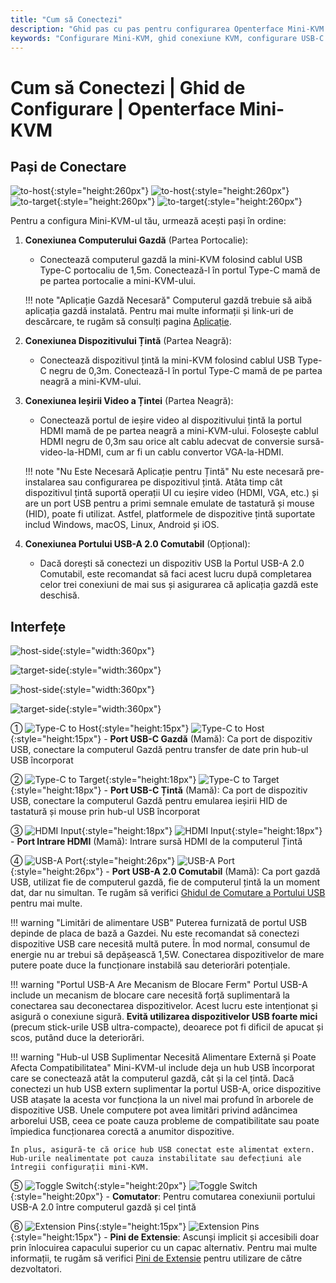 ```yaml
---
title: "Cum să Conectezi"
description: "Ghid pas cu pas pentru configurarea Openterface Mini-KVM. Află cum să conectezi computerul gazdă și dispozitivul țintă cu instrucțiuni detaliate pentru conexiunile USB-C, HDMI și periferice. Include descrieri ale interfeței și sfaturi importante de configurare."
keywords: "Configurare Mini-KVM, ghid conexiune KVM, configurare USB-C KVM, conexiune HDMI KVM, ghid instalare KVM, configurare periferice computer, conexiune dispozitiv USB, ghid interfață KVM, configurare computer headless, configurare KVM"
---
```


# **Cum să Conectezi** | Ghid de Configurare | Openterface Mini-KVM

## Pași de Conectare

![to-host](https://assets.openterface.com/images/product/to-host.svg#only-light){:style="height:260px"} ![to-host](https://assets.openterface.com/images/product/to-host_1.svg#only-dark){:style="height:260px"}
![to-target](https://assets.openterface.com/images/product/to-target.svg#only-light){:style="height:260px"} ![to-target](https://assets.openterface.com/images/product/to-target_1.svg#only-dark){:style="height:260px"}

Pentru a configura Mini-KVM-ul tău, urmează acești pași în ordine:

1. **Conexiunea Computerului Gazdă** (Partea Portocalie):
    - Conectează computerul gazdă la mini-KVM folosind cablul USB Type-C portocaliu de 1,5m. Conectează-l în portul Type-C mamă de pe partea portocalie a mini-KVM-ului.

    !!! note "Aplicație Gazdă Necesară"
        Computerul gazdă trebuie să aibă aplicația gazdă instalată. Pentru mai multe informații și link-uri de descărcare, te rugăm să consulți pagina [Aplicație](/app).

2. **Conexiunea Dispozitivului Țintă** (Partea Neagră):
    - Conectează dispozitivul țintă la mini-KVM folosind cablul USB Type-C negru de 0,3m. Conectează-l în portul Type-C mamă de pe partea neagră a mini-KVM-ului.

3. **Conexiunea Ieșirii Video a Țintei** (Partea Neagră):
    - Conectează portul de ieșire video al dispozitivului țintă la portul HDMI mamă de pe partea neagră a mini-KVM-ului. Folosește cablul HDMI negru de 0,3m sau orice alt cablu adecvat de conversie sursă-video-la-HDMI, cum ar fi un cablu convertor VGA-la-HDMI.

    !!! note "Nu Este Necesară Aplicație pentru Țintă"
        Nu este necesară pre-instalarea sau configurarea pe dispozitivul țintă. Atâta timp cât dispozitivul țintă suportă operații UI cu ieșire video (HDMI, VGA, etc.) și are un port USB pentru a primi semnale emulate de tastatură și mouse (HID), poate fi utilizat. Astfel, platformele de dispozitive țintă suportate includ Windows, macOS, Linux, Android și iOS.

4. **Conexiunea Portului USB-A 2.0 Comutabil** (Opțional):
    - Dacă dorești să conectezi un dispozitiv USB la Portul USB-A 2.0 Comutabil, este recomandat să faci acest lucru după completarea celor trei conexiuni de mai sus și asigurarea că aplicația gazdă este deschisă.


## Interfețe

![host-side](https://assets.openterface.com/images/product/host-htc.svg#only-light){:style="width:360px"}

![target-side](https://assets.openterface.com/images/product/target-htc.svg#only-light){:style="width:360px"}

![host-side](https://assets.openterface.com/images/product/host-htc_1.svg#only-dark){:style="width:360px"}

![target-side](https://assets.openterface.com/images/product/target-htc_1.svg#only-dark){:style="width:360px"}

① ![Type-C to Host](https://assets.openterface.com/images/shell-icons/host.svg#only-light){:style="height:15px"} ![Type-C to Host](https://assets.openterface.com/images/shell-icons/host_1.svg#only-dark){:style="height:15px"} - **Port USB-C Gazdă** (Mamă): Ca port de dispozitiv USB, conectare la computerul Gazdă pentru transfer de date prin hub-ul USB încorporat

② ![Type-C to Target](https://assets.openterface.com/images/shell-icons/target.svg#only-light){:style="height:18px"} ![Type-C to Target](https://assets.openterface.com/images/shell-icons/target_1.svg#only-dark){:style="height:18px"} - **Port USB-C Țintă** (Mamă): Ca port de dispozitiv USB, conectare la computerul Gazdă pentru emularea ieșirii HID de tastatură și mouse prin hub-ul USB încorporat

③ ![HDMI Input](https://assets.openterface.com/images/shell-icons/input.svg#only-light){:style="height:18px"} ![HDMI Input](https://assets.openterface.com/images/shell-icons/input_1.svg#only-dark){:style="height:18px"} - **Port Intrare HDMI** (Mamă): Intrare sursă HDMI de la computerul Țintă

④ ![USB-A Port](https://assets.openterface.com/images/shell-icons/switchable-usb.svg#only-light){:style="height:26px"} ![USB-A Port](https://assets.openterface.com/images/shell-icons/switchable-usb_1.svg#only-dark){:style="height:26px"} - **Port USB-A 2.0 Comutabil** (Mamă): Ca port gazdă USB, utilizat fie de computerul gazdă, fie de computerul țintă la un moment dat, dar nu simultan. Te rugăm să verifici [Ghidul de Comutare a Portului USB](../usb-switch) pentru mai multe.

!!! warning "Limitări de alimentare USB"
    Puterea furnizată de portul USB depinde de placa de bază a Gazdei. Nu este recomandat să conectezi dispozitive USB care necesită multă putere. În mod normal, consumul de energie nu ar trebui să depășească 1,5W. Conectarea dispozitivelor de mare putere poate duce la funcționare instabilă sau deteriorări potențiale.

!!! warning "Portul USB-A Are Mecanism de Blocare Ferm"
    Portul USB-A include un mecanism de blocare care necesită forță suplimentară la conectarea sau deconectarea dispozitivelor. Acest lucru este intenționat și asigură o conexiune sigură. **Evită utilizarea dispozitivelor USB foarte mici** (precum stick-urile USB ultra-compacte), deoarece pot fi dificil de apucat și scos, putând duce la deteriorări.

!!! warning "Hub-ul USB Suplimentar Necesită Alimentare Externă și Poate Afecta Compatibilitatea"
    Mini-KVM-ul include deja un hub USB încorporat care se conectează atât la computerul gazdă, cât și la cel țintă. Dacă conectezi un hub USB extern suplimentar la portul USB-A, orice dispozitive USB atașate la acesta vor funcționa la un nivel mai profund în arborele de dispozitive USB. Unele computere pot avea limitări privind adâncimea arborelui USB, ceea ce poate cauza probleme de compatibilitate sau poate împiedica funcționarea corectă a anumitor dispozitive.

    În plus, asigură-te că orice hub USB conectat este alimentat extern. Hub-urile nealimentate pot cauza instabilitate sau defecțiuni ale întregii configurații mini-KVM.

⑤ ![Toggle Switch](https://assets.openterface.com/images/shell-icons/toggle-h-t.svg#only-light){:style="height:20px"} ![Toggle Switch](https://assets.openterface.com/images/shell-icons/toggle-h-t_1.svg#only-dark){:style="height:20px"} - **Comutator**: Pentru comutarea conexiunii portului USB-A 2.0 între computerul gazdă și cel țintă

⑥ ![Extension Pins](https://assets.openterface.com/images/shell-icons/pins.svg#only-light){:style="height:15px"} ![Extension Pins](https://assets.openterface.com/images/shell-icons/pins_1.svg#only-dark){:style="height:15px"} - **Pini de Extensie**: Ascunși implicit și accesibili doar prin înlocuirea capacului superior cu un capac alternativ. Pentru mai multe informații, te rugăm să verifici [Pini de Extensie](../extension-pins) pentru utilizare de către dezvoltatori.